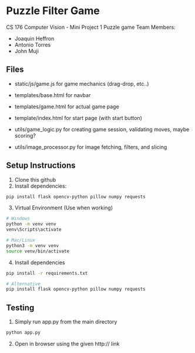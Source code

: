 # Puzzle Filter Game

CS 176 Computer Vision - Mini Project 1
Puzzle game
Team Members:
- Joaquin Heffron
- Antonio Torres
- John Muji

## Files
- static/js/game.js for game mechanics (drag-drop, etc..)

- templates/base.html for navbar
- templates/game.html for actual game page
- template/index.html for start page (with start button)

- utils/game_logic.py for creating game session, validating moves, maybe scoring?
- utils/image_processor.py for image fetching, filters, and slicing


## Setup Instructions
1. Clone this github
2. Install dependencies:
```bash
pip install flask opencv-python pillow numpy requests
```
3. Virtual Environment (Use when working)
```bash
# Windows
python -m venv venv
venv\Scripts\activate

# Mac/Linux
python3 -m venv venv
source venv/bin/activate
```
4. Install dependencies
```bash
pip install -r requirements.txt

# Alternative
pip install flask opencv-python pillow numpy requests
```


## Testing
1. Simply run app.py from the main directory
```bash
python app.py
```
2. Open in browser using the given http:// link
